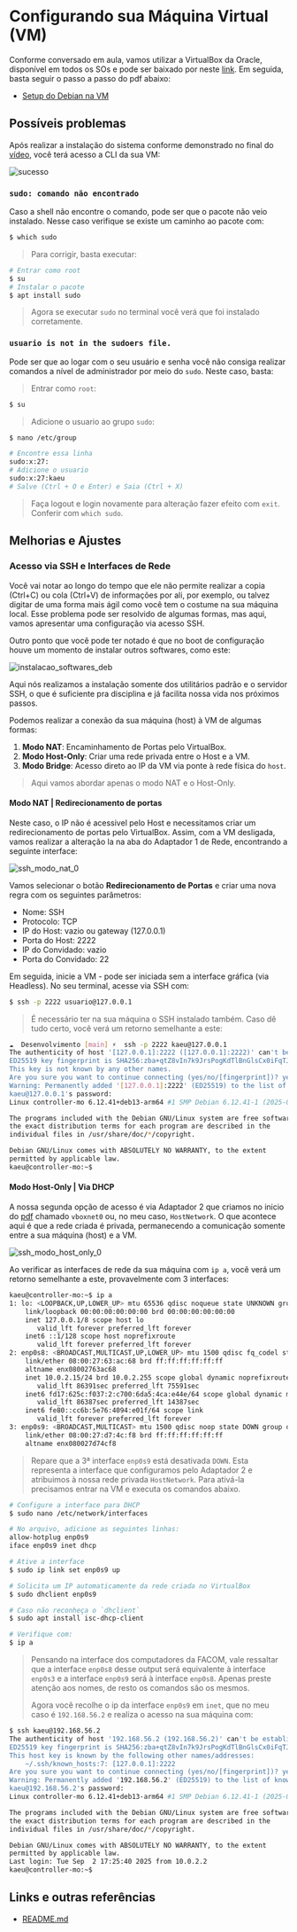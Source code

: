 # Configurando sua Máquina Virtual (VM)

Conforme conversado em aula, vamos utilizar a VirtualBox da Oracle, disponível em todos os SOs e pode ser baixado por neste [link](https://www.virtualbox.org/wiki/Downloads). Em seguida, basta seguir o passo a passo do pdf abaixo:

- [Setup do Debian na VM](debian_12-virtualbox.pdf)

## Possíveis problemas

Após realizar a instalação do sistema conforme demonstrado no final do [vídeo](https://youtu.be/s4CM-MZiqWk), você terá acesso a CLI da sua VM: 

![sucesso](./img/sucesso.png)

### `sudo: comando não encontrado`

Caso a shell não encontre o comando, pode ser que o pacote não veio instalado. Nesse caso verifique se existe um caminho ao pacote com:

```bash
$ which sudo
```

> Para corrigir, basta executar:

```bash
# Entrar como root
$ su
# Instalar o pacote
$ apt install sudo
```

> Agora se executar `sudo` no terminal você verá que foi instalado corretamente.

### `usuario is not in the sudoers file.`

Pode ser que ao logar com o seu usuário e senha você não consiga realizar comandos a nível de administrador por meio do `sudo`. Neste caso, basta:

> Entrar como `root`:

```bash
$ su
```

> Adicione o usuario ao grupo `sudo`:

```bash
$ nano /etc/group

# Encontre essa linha
sudo:x:27:
# Adicione o usuario
sudo:x:27:kaeu
# Salve (Ctrl + O e Enter) e Saia (Ctrl + X)
```

> Faça logout e login novamente para alteração fazer efeito com `exit`. Conferir com `which sudo`.

## Melhorias e Ajustes

### Acesso via SSH e Interfaces de Rede

Você vai notar ao longo do tempo que ele não permite realizar a copia (Ctrl+C) ou cola (Ctrl+V) de informações por ali, por exemplo, ou talvez digitar de uma forma mais ágil como você tem o costume na sua máquina local. Esse problema pode ser resolvido de algumas formas, mas aqui, vamos apresentar uma configuração via acesso SSH.

Outro ponto que você pode ter notado é que no boot de configuração houve um momento de instalar outros softwares, como este:

![instalacao_softwares_deb](./img/instalacao_softwares_deb.png)

Aqui nós realizamos a instalação somente dos utilitários padrão e o servidor SSH, o que é suficiente pra disciplina e já facilita nossa vida nos próximos passos.

Podemos realizar a conexão da sua máquina (host) à VM de algumas formas:

1. **Modo NAT**: Encaminhamento de Portas pelo VirtualBox.
2. **Modo Host-Only**: Criar uma rede privada entre o Host e a VM.
3. **Modo Bridge**: Acesso direto ao IP da VM via ponte à rede física do `host`.

> Aqui vamos abordar apenas o modo NAT e o Host-Only.

#### Modo NAT | Redirecionamento de portas

Neste caso, o IP não é acessivel pelo Host e necessitamos criar um redirecionamento de portas pelo VirtualBox. Assim, com a VM desligada, vamos realizar a alteração la na aba do Adaptador 1 de Rede, encontrando a seguinte interface:

![ssh_modo_nat_0](./img/ssh_modo_nat_0.png)

Vamos selecionar o botão **Redirecionamento de Portas** e criar uma nova regra com os seguintes parâmetros:

- Nome: SSH
- Protocolo: TCP
- IP do Host: vazio ou gateway (127.0.0.1)
- Porta do Host: 2222
- IP do Convidado: vazio
- Porta do Convidado: 22

Em seguida, inicie a VM - pode ser iniciada sem a interface gráfica (via Headless). No seu terminal, acesse via SSH com:

```bash
$ ssh -p 2222 usuario@127.0.0.1
```

> É necessário ter na sua máquina o SSH instalado também. Caso dê tudo certo, você verá um retorno semelhante a este:

```bash
☁  Desenvolvimento [main] ⚡  ssh -p 2222 kaeu@127.0.0.1      
The authenticity of host '[127.0.0.1]:2222 ([127.0.0.1]:2222)' can't be established.
ED25519 key fingerprint is SHA256:zba+qtZ8vIn7k9JrsPogKdTlBnGlsCx0iFqTJOVA2lg.
This key is not known by any other names.
Are you sure you want to continue connecting (yes/no/[fingerprint])? yes
Warning: Permanently added '[127.0.0.1]:2222' (ED25519) to the list of known hosts.
kaeu@127.0.0.1's password: 
Linux controller-mo 6.12.41+deb13-arm64 #1 SMP Debian 6.12.41-1 (2025-08-12) aarch64

The programs included with the Debian GNU/Linux system are free software;
the exact distribution terms for each program are described in the
individual files in /usr/share/doc/*/copyright.

Debian GNU/Linux comes with ABSOLUTELY NO WARRANTY, to the extent
permitted by applicable law.
kaeu@controller-mo:~$ 
```

#### Modo Host-Only | Via DHCP

A nossa segunda opção de acesso é via Adaptador 2 que criamos no inicio do [pdf](debian_12-virtualbox.pdf) chamado `vboxnet0` ou, no meu caso, `HostNetwork`. O que acontece aqui é que a rede criada é privada, permanecendo a comunicação somente entre a sua máquina (host) e a VM.

![ssh_modo_host_only_0](./img/ssh_modo_host_only_0.png)

Ao verificar as interfaces de rede da sua máquina com `ip a`, você verá um retorno semelhante a este, provavelmente com 3 interfaces:

```bash
kaeu@controller-mo:~$ ip a
1: lo: <LOOPBACK,UP,LOWER_UP> mtu 65536 qdisc noqueue state UNKNOWN group default qlen 1000
    link/loopback 00:00:00:00:00:00 brd 00:00:00:00:00:00
    inet 127.0.0.1/8 scope host lo
       valid_lft forever preferred_lft forever
    inet6 ::1/128 scope host noprefixroute 
       valid_lft forever preferred_lft forever
2: enp0s8: <BROADCAST,MULTICAST,UP,LOWER_UP> mtu 1500 qdisc fq_codel state UP group default qlen 1000
    link/ether 08:00:27:63:ac:68 brd ff:ff:ff:ff:ff:ff
    altname enx08002763ac68
    inet 10.0.2.15/24 brd 10.0.2.255 scope global dynamic noprefixroute enp0s8
       valid_lft 86391sec preferred_lft 75591sec
    inet6 fd17:625c:f037:2:c700:6da5:4ca:e44e/64 scope global dynamic mngtmpaddr noprefixroute 
       valid_lft 86387sec preferred_lft 14387sec
    inet6 fe80::cc6b:5e76:4094:e01f/64 scope link 
       valid_lft forever preferred_lft forever
3: enp0s9: <BROADCAST,MULTICAST> mtu 1500 qdisc noop state DOWN group default qlen 1000
    link/ether 08:00:27:d7:4c:f8 brd ff:ff:ff:ff:ff:ff
    altname enx080027d74cf8
```
> Repare que a 3ª interface `enp0s9` está desativada `DOWN`. Esta representa a interface que configuramos pelo Adaptador 2 e atribuimos à nossa rede privada `HostNetwork`. Para ativá-la precisamos entrar na VM e executa os comandos abaixo.

```bash
# Configure a interface para DHCP
$ sudo nano /etc/network/interfaces

# No arquivo, adicione as seguintes linhas:
allow-hotplug enp0s9
iface enp0s9 inet dhcp

# Ative a interface
$ sudo ip link set enp0s9 up

# Solicita um IP automaticamente da rede criada no VirtualBox
$ sudo dhclient enp0s9

# Caso não reconheça o `dhclient`
$ sudo apt install isc-dhcp-client

# Verifique com:
$ ip a
```

> Pensando na interface dos computadores da FACOM, vale ressaltar que a interface `enp0s8` desse output será equivalente à interface `enp0s3` e a interface `enp0s9` será à interface `enp0s8`. Apenas preste atenção aos nomes, de resto os comandos são os mesmos.
>
> Agora você recolhe o ip da interface `enp0s9` em `inet`, que no meu caso é `192.168.56.2` e realiza o acesso na sua máquina com:

```bash
$ ssh kaeu@192.168.56.2
The authenticity of host '192.168.56.2 (192.168.56.2)' can't be established.
ED25519 key fingerprint is SHA256:zba+qtZ8vIn7k9JrsPogKdTlBnGlsCx0iFqTJOVA2lg.
This host key is known by the following other names/addresses:
    ~/.ssh/known_hosts:7: [127.0.0.1]:2222
Are you sure you want to continue connecting (yes/no/[fingerprint])? yes
Warning: Permanently added '192.168.56.2' (ED25519) to the list of known hosts.
kaeu@192.168.56.2's password: 
Linux controller-mo 6.12.41+deb13-arm64 #1 SMP Debian 6.12.41-1 (2025-08-12) aarch64

The programs included with the Debian GNU/Linux system are free software;
the exact distribution terms for each program are described in the
individual files in /usr/share/doc/*/copyright.

Debian GNU/Linux comes with ABSOLUTELY NO WARRANTY, to the extent
permitted by applicable law.
Last login: Tue Sep  2 17:25:40 2025 from 10.0.2.2
kaeu@controller-mo:~$ 
```

## Links e outras referências

- [README.md](README.md)
